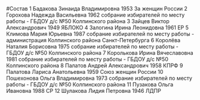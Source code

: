 #Состав
1 Бадакова Зинаида Владимировна 1953 За женщин России
2 Горохова Надежда Васильевна 1962 собрание избирателей по месту работы - ГБДОУ д/с №50 Колпинского района
3 Зайцев Виктор Александрович 1949 ЯБЛОКО
4 Залогина Ирина Леонидовна 1961 ЕР
5 Климова Мария Юрьевна 1987 собрание избирателей по месту работы - администрация Колпинского района Санкт-Петербурга
6 Королёва Наталия Борисовна 1975 собрание избирателей по месту работы - ГБДОУ д/с №50 Колпинского района
7 Королькова Ирина Вячеславовна 1981 собрание избирателей по месту работы - ГБДОУ д/с №50 Колпинского района
8 Палатов Андрей Александрович 1958 КПРФ
9 Палатова Лариса Анатольевна 1959 Союз женщин России
10 Пошехонова Ольга Владимировна 1973 собрание избирателей по месту работы - ГБДОУ д/с №50 Колпинского района
11 Пузакова Ольга Ивановна 1988 СР
12 Шулакова Лидия Петровна 1946 ЛДПР
